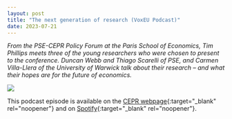 ```yaml
---
layout: post
title: "The next generation of research (VoxEU Podcast)"
date: 2023-07-21
---
```


*From the PSE-CEPR Policy Forum at the Paris School of Economics, Tim Phillips meets three of the young researchers who were chosen to present to the conference. Duncan Webb and Thiago Scarelli of PSE, and Carmen Villa-Llera of the University of Warwick talk about their research – and what their hopes are for the future of economics.*

<a href="https://cepr.org/multimedia/next-generation-research"><img src = "https://thiagoscarelli.github.io/assets/images/voxeu_podcast.png" class = "default"></a>

This podcast episode is available on the [CEPR webpage](https://cepr.org/multimedia/next-generation-research){:target="_blank" rel="noopener"} and on [Spotify](https://lnkd.in/eF7_VfXb){:target="_blank" rel="noopener"}. 


